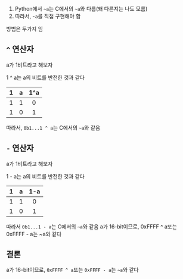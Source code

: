 1. Python에서 `~a`는 C에서의 `~a`와 다름(왜 다른지는 나도 모름)
2. 따라서, `~a`를 직접 구현해야 함

방법은 두가지 임

## `^` 연산자

a가 1비트라고 해보자

1 ^ a는 a의 비트를 반전한 것과 같다

1|a|1^a
-|-|:-:
1|1|0
1|0|1

따라서, `0b1...1 ^ a`는 C에서의 `~a`와 같음

## `-` 연산자

a가 1비트라고 해보자

1 - a는 a의 비트를 반전한 것과 같다

1|a|1-a
-|-|:-:
1|1|0
1|0|1

따라서 `0b1...1 - a`는 C에서의 `~a`와 같음
a가 16-bit이므로, 0xFFFF ^ a또는 0xFFFF - a는 ~a와 같다

## 결론

a가 16-bit이므로,
`0xFFFF ^ a`또는 `0xFFFF - a`는 `~a`와 같다
